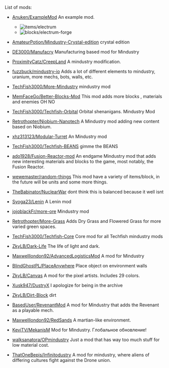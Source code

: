 List of mods:
- [Anuken/ExampleMod](https://github.com/Anuken/ExampleMod) An example mod.
  - ![items/electrum](https://github.com/Anuken/ExampleMod/tree/master/sprites/items/electrum.png.png)
  - ![blocks/electrum-forge](https://github.com/Anuken/ExampleMod/tree/master/sprites/blocks/electrum-forge.png.png)
- [AmateurPotion/Mindustry-Crystal-edition](https://github.com/AmateurPotion/Mindustry-Crystal-edition) crystal edition

- [DE3000/Manufacry](https://github.com/DE3000/Manufacry) Manufacturing based mod for Mindustry

- [ProximityCatz/CreepLand](https://github.com/ProximityCatz/CreepLand) A mindustry modification.

- [fuzzbuck/mindustry-io](https://github.com/fuzzbuck/mindustry-io) Adds a lot of different elements to mindustry, uranium, more mechs, bots, walls, etc.

- [TechFish3000/More-Mindustry](https://github.com/TechFish3000/More-Mindustry) mindustry mod

- [MemFaceGo/Better-Blocks-Mod](https://github.com/MemFaceGo/Better-Blocks-Mod) This mod adds more blocks , materials and enemies OH NO

- [TechFish3000/Techfish-Orbital](https://github.com/TechFish3000/Techfish-Orbital) Orbital shenanigans. Mindustry Mod

- [Retrothopter/Niobium-Nanotech](https://github.com/Retrothopter/Niobium-Nanotech) A Mindustry mod adding new content based on Niobium.

- [xhz313123/Modular-Turret](https://github.com/xhz313123/Modular-Turret) An Mindustry mod

- [TechFish3000/Techfish-BEANS](https://github.com/TechFish3000/Techfish-BEANS) gimme the BEANS

- [ado1928/Fusion-Reactor-mod](https://github.com/ado1928/Fusion-Reactor-mod) An endgame Mindustry mod that adds new interesting materials and blocks to the game, most notably, the Fusion Reactor.

- [wewemaster/random-things](https://github.com/wewemaster/random-things) This mod have a variety of items/block, in the future will be units and some more things.

- [TheBabinator/NuclearWar](https://github.com/TheBabinator/NuclearWar) dont think this is balanced because it well isnt

- [Syoga23/Lenin](https://github.com/Syoga23/Lenin) A Lenin mod

- [jojoblackFr/more-ore](https://github.com/jojoblackFr/more-ore) Mindustry mod

- [Retrothopter/More-Grass](https://github.com/Retrothopter/More-Grass) Adds Dry Grass and Flowered Grass for more varied green spaces.

- [TechFish3000/Techfish-Core](https://github.com/TechFish3000/Techfish-Core) Core mod for all Techfish mindustry mods

- [ZkyLB/Dark-Life](https://github.com/ZkyLB/Dark-Life) The life of light and dark.

- [Maxwelllondon92/AdvancedLogisticsMod](https://github.com/Maxwelllondon92/AdvancedLogisticsMod) A mod for Mindustry

- [BlindGhostPL/PlaceAnywhere](https://github.com/BlindGhostPL/PlaceAnywhere) Place object on environment walls

- [ZkyLB/Canvas](https://github.com/ZkyLB/Canvas) A mod for the pixel artists. Includes 29 colors.

- [Xusk947/DustryX](https://github.com/Xusk947/DustryX) I apologize for being in the archive

- [ZkyLB/Dirt-Block](https://github.com/ZkyLB/Dirt-Block) dirt

- [BasedUser/RevenantMod](https://github.com/BasedUser/RevenantMod) A mod for Mindustry that adds the Revenant as a playable mech.

- [Maxwelllondon92/RedSands](https://github.com/Maxwelllondon92/RedSands) A martian-like environment.

- [KeviTV/MekanisM](https://github.com/KeviTV/MekanisM) Mod for Mindustry. Глобальное обновление!

- [walksanatora/OPmindustry](https://github.com/walksanatora/OPmindustry) Just a mod that has way too much stuff for low material cost.

- [ThatOneBepis/Infinitodustry](https://github.com/ThatOneBepis/Infinitodustry) A mod for mindustry, where aliens of differing cultures fight against the Drone union.

